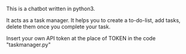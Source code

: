 This is a chatbot written in python3.

It acts as a task manager.
It helps you to create a to-do-list, add tasks, delete them once you complete your task.

Insert your own API token at the place of TOKEN in the code "taskmanager.py"
